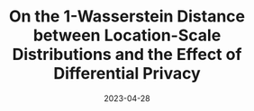 ---
title: "On the 1-Wasserstein Distance between Location-Scale Distributions and the Effect of Differential Privacy"
collection: publications
permalink: /publication/2023-04-WDP
excerpt: 'We provide an exact expressions for the 1-Wasserstein distance between independent location-scale distributions. The expressions are represented using location and scale parameters and special functions such as the standard Gaussian CDF or the Gamma function. Specifically, we find that the 1-Wasserstein distance between independent univariate location-scale distributions is equivalent to the mean of a folded distribution within the same family whose underlying location and scale are equal to the difference of the locations and scales of the original distributions. A new linear upper bound on the 1-Wasserstein distance is presented and the asymptotic bounds of the 1-Wasserstein distance are detailed in the Gaussian case. The effect of differential privacy using the Laplace and Gaussian mechanisms on the 1-Wasserstein distance is studied using the closed-form expressions and bounds.'
date: 2023-04-28
venue: 'arXiv'
link: 'https://arxiv.org/pdf/2304.14869'
paperurl: '/files/pdf/research/WDP.pdf'
code: 'https://github.com/saurabac/wasserstein_distance_closed_forms'
citation: 'Chhachhi, S. and Teng, F., 2023. On the 1-Wasserstein distance between location-scale distributions and the effect of differential privacy. arXiv preprint arXiv:2304.14869.'
---